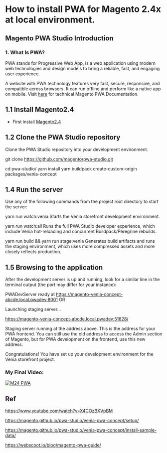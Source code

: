 # How to install PWA for Magento 2.4x at local environment.

## Magento PWA Studio Introduction

### 1. What Is PWA?
PWA stands for  Progressive Web App, is a web application using modern web technologies and design models to bring a reliable, fast, and engaging user experience. 

A website with PWA technology features very fast, secure, responsive, and compatible across browsers. It can run offline and perform like a native app on mobile. Visit [here](https://magento.github.io/pwa-studio/) for technical Magento PWA Documentation. 




## 1.1 Install Magento2.4
- First install [Magento2.4](m24.md)

 
## 1.2 Clone the PWA Studio repository
Clone the PWA Studio repository into your development environment.

  git clone https://github.com/magento/pwa-studio.git
  
  cd pwa-studio/
  yarn install
  yarn buildpack create-custom-origin packages/venia-concept

 ## 1.4 Run the server
Use any of the following commands from the project root directory to start the server:

yarn run watch:venia
Starts the Venia storefront development environment.

yarn run watch:all
Runs the full PWA Studio developer experience, which include Venia hot-reloading and concurrent Buildpack/Peregrine rebuilds.

yarn run build && yarn run stage:venia
Generates build artifacts and runs the staging environment, which uses more compressed assets and more closely reflects production.

## 1.5 Browsing to the application
After the development server is up and running, look for a similar line in the terminal output (the port may differ for your instance):

PWADevServer ready at https://magento-venia-concept-abcde.local.pwadev:8001
OR

Launching staging server...

https://magento-venia-concept-abcde.local.pwadev:51828/

Staging server running at the address above.
This is the address for your PWA frontend. You can still use the old address to access the Admin section of Magento, but for PWA development on the frontend, use this new address.

Congratulations! You have set up your development environment for the Venia storefront project.


   
### My Final Video:

[![M24 PWA](https://i9.ytimg.com/vi/_pUZZNBjj6Y/mq2.jpg?sqp=CNzYm_sF&rs=AOn4CLAvH7FeQDq3h-Ju-2vS5RsbreR-tQ)](https://youtu.be/_pUZZNBjj6Y "PWA")


## Ref

https://www.youtube.com/watch?v=X4COzBXVpBM

https://magento.github.io/pwa-studio/venia-pwa-concept/setup/

https://magento.github.io/pwa-studio/venia-pwa-concept/install-sample-data/

https://webscoot.io/blog/magento-pwa-guide/


